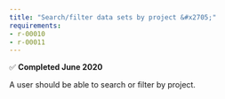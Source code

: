 ```yaml
---
title: "Search/filter data sets by project &#x2705;"
requirements:
- r-00010
- r-00011
---
```

&#x2705; **Completed June 2020**

A user should be able to search or filter by project.
